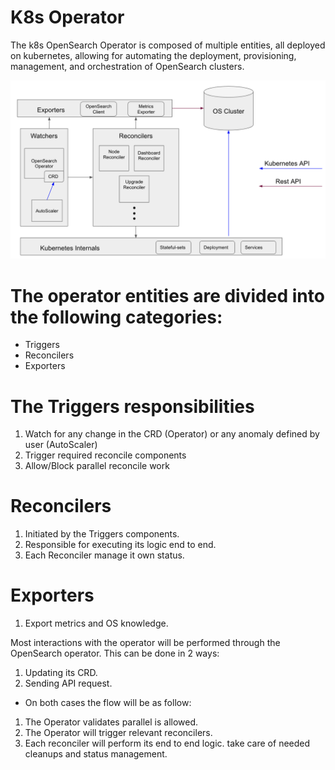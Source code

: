 # K8s Operator
The k8s OpenSearch Operator is composed of multiple entities, all deployed on kubernetes, allowing for automating the deployment, provisioning, management, and orchestration of OpenSearch clusters.

![alt text](assets/K8sOperator.png "Operator components diagram")

# The operator entities are divided into the following categories:
- Triggers
- Reconcilers
- Exporters

# The Triggers responsibilities
1. Watch for any change in the CRD (Operator) or any anomaly defined by user (AutoScaler)  
2. Trigger required reconcile components 
3. Allow/Block parallel reconcile work  

# Reconcilers
1. Initiated by the Triggers components. 
2. Responsible for executing its logic end to end.
3. Each Reconciler manage it own status.

# Exporters
1. Export metrics and OS knowledge.


Most interactions with the operator will be performed through the OpenSearch operator.
This can be done in 2 ways:
1. Updating its CRD. 
2. Sending API request.

- On both cases the flow will be as follow:
1. The Operator validates parallel is allowed.
2. The Operator will trigger relevant reconcilers.
3. Each reconciler will perform its end to end logic. take care of needed cleanups and status management. 